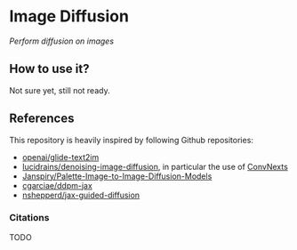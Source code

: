 # Image Diffusion

_Perform diffusion on images_

## How to use it?

Not sure yet, still not ready.

## References

This repository is heavily inspired by following Github repositories:

* [openai/glide-text2im](https://github.com/openai/glide-text2im)
* [lucidrains/denoising-image-diffusion](https://github.com/lucidrains/denoising-diffusion-pytorch), in particular the use of [ConvNexts](https://arxiv.org/abs/2201.03545)
* [Janspiry/Palette-Image-to-Image-Diffusion-Models](https://github.com/Janspiry/Palette-Image-to-Image-Diffusion-Models)
* [cgarciae/ddpm-jax](https://github.com/cgarciae/ddpm-jax)
* [nshepperd/jax-guided-diffusion](https://github.com/nshepperd/jax-guided-diffusion)

### Citations

TODO
